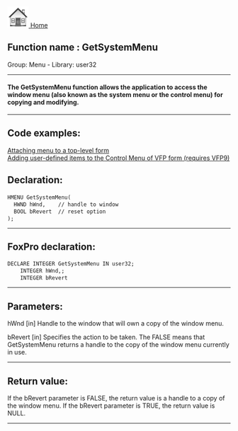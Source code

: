 [<img src="../../images/home.png"> Home ](https://github.com/VFPX/Win32API)  

## Function name : GetSystemMenu
Group: Menu - Library: user32    
***  


#### The GetSystemMenu function allows the application to access the window menu (also known as the system menu or the control menu) for copying and modifying. 
***  


## Code examples:
[Attaching menu to a top-level form](../../samples/sample_208.md)  
[Adding user-defined items to the Control Menu of VFP form (requires VFP9)](../../samples/sample_512.md)  

## Declaration:
```foxpro  
HMENU GetSystemMenu(
  HWND hWnd,    // handle to window
  BOOL bRevert  // reset option
);  
```  
***  


## FoxPro declaration:
```foxpro  
DECLARE INTEGER GetSystemMenu IN user32;
	INTEGER hWnd,;
	INTEGER bRevert  
```  
***  


## Parameters:
hWnd 
[in] Handle to the window that will own a copy of the window menu. 

bRevert 
[in] Specifies the action to be taken. The FALSE means that GetSystemMenu returns a handle to the copy of the window menu currently in use.   
***  


## Return value:
If the bRevert parameter is FALSE, the return value is a handle to a copy of the window menu. If the bRevert parameter is TRUE, the return value is NULL.   
***  

